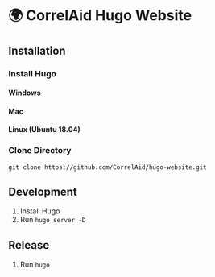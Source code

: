 # :earth_africa: CorrelAid Hugo Website

## Installation

### Install Hugo

#### Windows

#### Mac

#### Linux (Ubuntu 18.04)


### Clone Directory

```
git clone https://github.com/CorrelAid/hugo-website.git
```

## Development

1. Install Hugo
2. Run `hugo server -D`



## Release

1. Run `hugo`